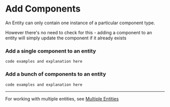 # Add Components 

An Entity can only contain one instance of a particular component type.

However there's no need to check for this - adding a component to an entity will simply update the component if it already exists

### Add a single component to an entity

```code examples and explanation here```

### Add a bunch of components to an entity

```code examples and explanation here```

----

For working with multiple entities, see [Multiple Entities](./multiple-entities.md)
